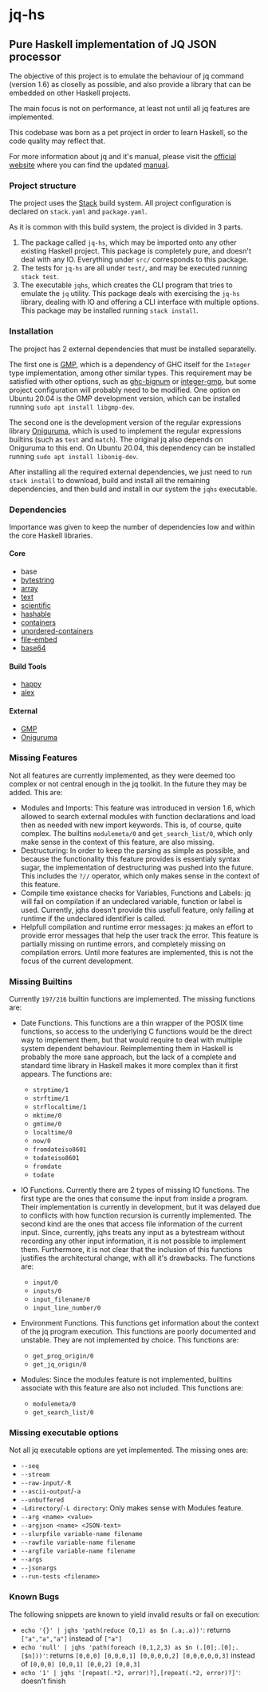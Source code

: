 # jq-hs
## Pure Haskell implementation of JQ JSON processor

The objective of this project is to emulate the behaviour of jq command (version 1.6) as closelly as possible, and also provide a library that can be embedded on other Haskell projects.

The main focus is not on performance, at least not until all jq features are implemented.

This codebase was born as a pet project in order to learn Haskell, so the code quality may reflect that.

For more information about jq and it's manual, please visit the [official website](https://stedolan.github.io/jq) where you can find the updated [manual](https://stedolan.github.io/jq/manual/).

### Project structure

The project uses the [Stack](https://docs.haskellstack.org/en/stable/) build system. All project configuration is declared on `stack.yaml` and `package.yaml`.

As it is common with this build system, the project is divided in 3 parts.
  1. The package called `jq-hs`, which may be imported onto any other existing Haskell project. This package is completely pure, and doesn't deal with any IO. Everything under `src/` corresponds to this package.
  2. The tests for `jq-hs` are all under `test/`, and may be executed running `stack test`.
  3. The executable `jqhs`, which creates the CLI program that tries to emulate the `jq` utility. This package deals with exercising the `jq-hs` library, dealing with IO and offering a CLI interface with multiple options. This package may be installed running `stack install`.

### Installation

The project has 2 external dependencies that must be installed separatelly.

The first one is [GMP](https://gmplib.org/), which is a dependency of GHC itself for the `Integer` type implementation, among other similar types. This requirement may be satisfied with other options, such as [ghc-bignum](https://hackage.haskell.org/package/ghc-bignum) or [integer-gmp](https://hackage.haskell.org/package/integer-gmp), but some project configuration will probably need to be modified.
One option on Ubuntu 20.04 is the GMP development version, which can be installed running `sudo apt install libgmp-dev`.

The second one is the development version of the regular expressions library [Oniguruma](https://github.com/kkos/oniguruma), which is used to implement the regular expressions builtins (such as `test` and `match`). The original jq also depends on Oniguruma to this end.
On Ubuntu 20.04, this dependency can be installed running `sudo apt install libonig-dev`.

After installing all the required external dependencies, we just need to run `stack install` to download, build and install all the remaining dependencies, and then build and install in our system the `jqhs` executable.

### Dependencies
Importance was given to keep the number of dependencies low and within the core Haskell libraries.

#### Core
  - base
  - [bytestring](https://hackage.haskell.org/package/bytestring)
  - [array](https://hackage.haskell.org/package/array)
  - [text](https://hackage.haskell.org/package/text)
  - [scientific](https://hackage.haskell.org/package/scientific)
  - [hashable](https://hackage.haskell.org/package/hashable)
  - [containers](https://hackage.haskell.org/package/containers)
  - [unordered-containers](https://hackage.haskell.org/package/unordered-containers)
  - [file-embed](https://hackage.haskell.org/package/file-embed)
  - [base64](https://hackage.haskell.org/package/base64)

#### Build Tools
  - [happy](https://hackage.haskell.org/package/happy)
  - [alex](https://hackage.haskell.org/package/alex)

#### External
  - [GMP](https://gmplib.org/)
  - [Oniguruma](https://github.com/kkos/oniguruma)

### Missing Features
Not all features are currently implemented, as they were deemed too complex or not central enough in the jq toolkit. In the future they may be added. This are:
  - Modules and Imports: This feature was introduced in version 1.6, which allowed to search external modules with function declarations and load then as needed with new import keywords. This is, of course, quite complex. The builtins `modulemeta/0` and `get_search_list/0`, which only make sense in the context of this feature, are also missing.
  - Destructuring: In order to keep the parsing as simple as possible, and because the functionality this feature provides is essentialy syntax sugar, the implementation of destructuring was pushed into the future. This includes the `?//` operator, which only makes sense in the context of this feature.
  - Compile time existance checks for Variables, Functions and Labels: jq will fail on compilation if an undeclared variable, function or label is used. Currently, jqhs doesn't provide this usefull feature, only failing at runtime if the undeclared identifier is called.
  - Helpfull compilation and runtime error messages: jq makes an effort to provide error messages that help the user track the error. This feature is partially missing on runtime errors, and completely missing on compilation errors. Until more features are implemented, this is not the focus of the current development.

### Missing Builtins
Currently `197/216` builtin functions are implemented. The missing functions are:
  - Date Functions. This functions are a thin wrapper of the POSIX time functions, so access to the underlying C functions would be the direct way to implement them, but that would require to deal with multiple system dependent behaviour. Reimplementing them in Haskell is probably the more sane approach, but the lack of a complete and standard time library in Haskell makes it more complex than it first appears. The functions are:
    - `strptime/1`
    - `strftime/1`
    - `strflocaltime/1`
    - `mktime/0`
    - `gmtime/0`
    - `localtime/0`
    - `now/0`
    - `fromdateiso8601`
    - `todateiso8601`
    - `fromdate`
    - `todate`

  - IO Functions. Currently there are 2 types of missing IO functions. The first type are the ones that consume the input from inside a program. Their implementation is currently in development, but it was delayed due to conflicts with how function recursion is currently implemented. The second kind are the ones that access file information of the current input. Since, currently, jqhs treats any input as a bytestream without recording any other input information, it is not possible to implement them. Furthermore, it is not clear that the inclusion of this functions justifies the architectural change, with all it's drawbacks. The functions are:
    - `input/0`
    - `inputs/0`
    - `input_filename/0`
    - `input_line_number/0`

  - Environment Functions. This functions get information about the context of the jq program execution. This functions are poorly documented and unstable. They are not implemented by choice. This functions are:
    - `get_prog_origin/0`
    - `get_jq_origin/0`

  - Modules: Since the modules feature is not implemented, builtins associate with this feature are also not included. This functions are:
    - `modulemeta/0`
    - `get_search_list/0`

### Missing executable options
Not all jq executable options are yet implemented. The missing ones are:
  - `--seq`
  - `--stream`
  - `--raw-input/-R`
  - `--ascii-output`/`-a`
  - `--unbuffered`
  - `-Ldirectory`/`-L directory`: Only makes sense with Modules feature.
  - `--arg <name> <value>`
  - `--argjson <name> <JSON-text>`
  - `--slurpfile variable-name filename`
  - `--rawfile variable-name filename`
  - `--argfile variable-name filename`
  - `--args`
  - `--jsonargs`
  - `--run-tests <filename>`

### Known Bugs
The following snippets are known to yield invalid results or fail on execution:
  - `echo '{}' | jqhs 'path(reduce (0,1) as $n (.a;.a))'`: returns `["a","a","a"]` instead of `["a"]`
  - `echo 'null' | jqhs 'path(foreach (0,1,2,3) as $n (.[0];.[0];.[$n]))'`: returns `[0,0,0] [0,0,0,1] [0,0,0,0,2] [0,0,0,0,0,3]` instead of `[0,0,0] [0,0,1] [0,0,2] [0,0,3]`
  - `echo '1' | jqhs '[repeat(.*2, error)?],[repeat(.*2, error)?]'`: doesn't finish
